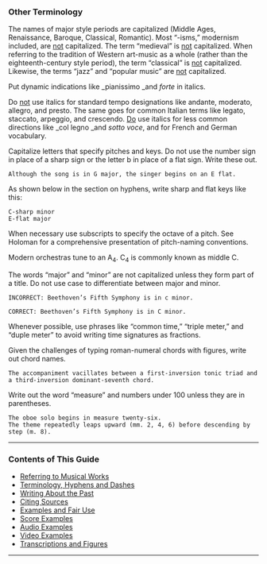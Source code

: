 ### Other Terminology

The names of major style periods are capitalized (Middle Ages, Renaissance, Baroque, Classical, Romantic). Most “-isms,” modernism included, are <span style="text-decoration:underline;">not</span> capitalized. The term “medieval” is <span style="text-decoration:underline;">not</span> capitalized. When referring to the tradition of Western art-music as a whole (rather than the eighteenth-century style period), the term “classical” is <span style="text-decoration:underline;">not</span> capitalized. Likewise, the terms “jazz” and “popular music” are <span style="text-decoration:underline;">not</span> capitalized.

Put dynamic indications like _pianissimo _and _forte_ in italics.

Do <span style="text-decoration:underline;">not</span> use italics for standard tempo designations like andante, moderato, allegro, and presto. The same goes for common Italian terms like legato, staccato, arpeggio, and crescendo. <span style="text-decoration:underline;">Do</span> use italics for less common directions like _col legno _and _sotto voce_, and for French and German vocabulary.

Capitalize letters that specify pitches and keys. Do not use the number sign in place of a sharp sign or the letter b in place of a flat sign. Write these out.   

	Although the song is in G major, the singer begins on an E flat.  

As shown below in the section on hyphens, write sharp and flat keys like this: 

	C-sharp minor
	E-flat major 

When necessary use subscripts to specify the octave of a pitch. See Holoman for a comprehensive presentation of pitch-naming conventions.

Modern orchestras tune to an A<sub>4</sub>. C<sub>4</sub> is commonly known as middle C.  

The words “major” and “minor” are not capitalized unless they form part of a title. Do not use case to differentiate between major and minor. 

	INCORRECT: Beethoven’s Fifth Symphony is in c minor.

	CORRECT: Beethoven’s Fifth Symphony is in C minor.

Whenever possible, use phrases like “common time,” “triple meter,” and “duple meter” to avoid writing time signatures as fractions. 

Given the challenges of typing roman-numeral chords with figures, write out chord names.

	The accompaniment vacillates between a first-inversion tonic triad and a third-inversion dominant-seventh chord. 

Write out the word “measure” and numbers under 100 unless they are in parentheses.

	The oboe solo begins in measure twenty-six.
	The theme repeatedly leaps upward (mm. 2, 4, 6) before descending by step (m. 8). 
-----

### Contents of This Guide

- [Referring to Musical Works](sections/1_works.md)
- [Terminology, Hyphens and Dashes](sections/2_terms.md)
- [Writing About the Past](sections/3_past.md)
- [Citing Sources](sections/4_citing_sources.md)
- [Examples and Fair Use](sections/5_examples_intro.md)
- [Score Examples](sections/6_score_example.md)
- [Audio Examples](sections/7_audio_examples.md)
- [Video Examples](sections/8_video_example.md)
- [Transcriptions and Figures](sections/9_transcriptions_figures.md)

-----
